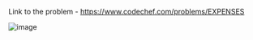 Link to the problem - https://www.codechef.com/problems/EXPENSES


![image](https://github.com/Haleshot/Competitive-Programming/assets/57552973/7a606d7a-2018-49ac-bc9b-cefbfe7d2817)
